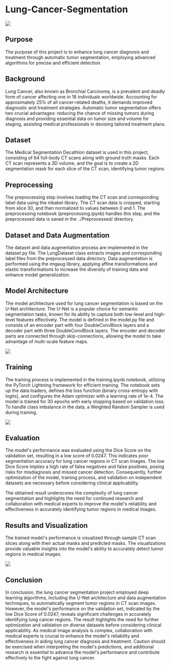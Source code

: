 # Lung-Cancer-Segmentation

![](Screenshots/prediction.png)

## Purpose

The purpose of this project is to enhance lung cancer diagnosis and treatment through automatic tumor segmentation, employing advanced algorithms for precise and efficient detection.

## Background

Lung Cancer, also known as Bronchial Carcinoma, is a prevalent and deadly form of cancer affecting one in 16 individuals worldwide. Accounting for approximately 25% of all cancer-related deaths, it demands improved diagnostic and treatment strategies. Automatic tumor segmentation offers two crucial advantages: reducing the chance of missing tumors during diagnosis and providing essential data on tumor size and volume for staging, assisting medical professionals in devising tailored treatment plans. 

## Dataset
The Medical Segmentation Decathlon dataset is used in this project, consisting of 64 full-body CT scans along with ground truth masks. Each CT scan represents a 3D volume, and the goal is to create a 2D segmentation mask for each slice of the CT scan, identifying tumor regions.

## Preprocessing
The preprocessing step involves loading the CT scan and corresponding label data using the nibabel library. The CT scan data is cropped, starting from slice 30, and then normalized to values between 0 and 1. The preprocessing notebook (preprocessing.ipynb) handles this step, and the preprocessed data is saved in the ../Preprocessed/ directory.

## Dataset and Data Augmentation
The dataset and data augmentation process are implemented in the dataset.py file. The LungDataset class extracts images and corresponding label files from the preprocessed data directory. Data augmentation is performed using the imgaug library, applying affine transformations and elastic transformations to increase the diversity of training data and enhance model generalization.

## Model Architecture
The model architecture used for lung cancer segmentation is based on the U-Net architecture. The U-Net is a popular choice for semantic segmentation tasks, known for its ability to capture both low-level and high-level features effectively. The model is defined in the model.py file and consists of an encoder part with four DoubleConvBlock layers and a decoder part with three DoubleConvBlock layers. The encoder and decoder parts are connected through skip-connections, allowing the model to take advantage of multi-scale feature maps.

![](Screenshots/U-Net.png)

## Training
The training process is implemented in the training.ipynb notebook, utilizing the PyTorch Lightning framework for efficient training. The notebook sets up the data loaders, defines the loss function (binary cross-entropy with logits), and configures the Adam optimizer with a learning rate of 1e-4. The model is trained for 30 epochs with early stopping based on validation loss. To handle class imbalance in the data, a Weighted Random Sampler is used during training.

![](Screenshots/Train_loss.png)

## Evaluation
The model's performance was evaluated using the Dice Score on the validation set, resulting in a low score of 0.0247. This indicates poor segmentation accuracy for lung cancer regions in CT scan images. The low Dice Score implies a high rate of false negatives and false positives, posing risks for misdiagnosis and missed cancer detection. Consequently, further optimization of the model, training process, and validation on independent datasets are necessary before considering clinical applicability.

The obtained result underscores the complexity of lung cancer segmentation and highlights the need for continued research and collaboration with medical experts to improve the model's reliability and effectiveness in accurately identifying tumor regions in medical images.

## Results and Visualization
The trained model's performance is visualized through sample CT scan slices along with their actual masks and predicted masks. The visualizations provide valuable insights into the model's ability to accurately detect tumor regions in medical images.

![](Screenshots/actual_vs_pred.png)

## Conclusion
In conclusion, the lung cancer segmentation project employed deep learning algorithms, including the U-Net architecture and data augmentation techniques, to automatically segment tumor regions in CT scan images. However, the model's performance on the validation set, indicated by the low Dice Score of 0.0247, reveals significant challenges in accurately identifying lung cancer regions. The result highlights the need for further optimization and validation on diverse datasets before considering clinical applicability. As medical image analysis is complex, collaboration with medical experts is crucial to enhance the model's reliability and effectiveness in aiding lung cancer diagnosis and treatment. Caution should be exercised when interpreting the model's predictions, and additional research is essential to advance the model's performance and contribute effectively to the fight against lung cancer.

